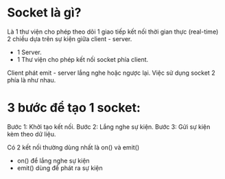 # Socket là gì?
Là 1 thư viện cho phép theo dõi 1 giao tiếp kết nối thời gian thực (real-time) 2 chiều dựa trên sự kiện giữa client - server.
+ 1 Server.
+ 1 Thư viện cho phép kết nối socket phía client.

Client phát emit - server lắng nghe hoặc ngược lại.
Việc sử dụng socket 2 phía là như nhau.


# 3 bước để tạo 1 socket: 
Bước 1: Khởi tạo kết nối.
Bước 2: Lắng nghe sự kiện.
Bước 3: Gửi sự kiện kèm theo dữ liệu.

Có 2 kết nối thường dùng nhất là on() và emit()
+ on() để lắng nghe sự kiện  
+ emit() dùng để phát ra sự kiện

